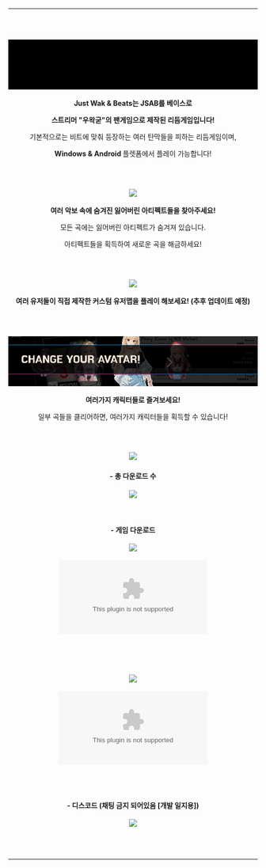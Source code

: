 <div align = "center">
  

#
  
-----------------------------


</br></br>
  
<img src = "imgs/comp1.gif"></br>

  
<b> Just Wak & Beats는 JSAB를 베이스로

스트리머 "우왁굳"의 팬게임으로 제작된 리듬게임입니다! </b>

기본적으로는 비트에 맞춰 등장하는 여러 탄막들을 피하는 리듬게임이며, 

<b> Windows & Android </b> 플렛폼에서 플레이 가능합니다!
  
</br></br>


  
<img src = "imgs/comp2.gif"></br>

<b> 여러 악보 속에 숨겨진 잃어버린 아티펙트들을 찾아주세요! </b>

모든 곡에는 잃어버린 아티펙트가 숨겨져 있습니다.

아티펙트들을 획득하여 새로운 곡을 해금하세요!
  
</br></br>


  
<img src = "imgs/comp3.gif"></br>

<b> 여러 유저들이 직접 제작한 커스텀 유저맵을 플레이 해보세요! (추후 업데이트 예정) </b>

</br></br>



  
<img src = "imgs/comp4.gif"></br>

<b> 여러가지 캐릭터들로 즐겨보세요! </b>

일부 곡들을 클리어하면, 여러가지 캐릭터들을 획득할 수 있습니다!
  
</br></br>



  
<img src = "imgs/spr_W.png">

#### - 총 다운로드 수

![](https://img.shields.io/github/downloads/ABER1047/Just_Wak_and_Beats/total?color=866AFF)

</br>

#### - 게임 다운로드 

<img src = "https://i.namu.wiki/i/LAfQUu8A99Hbq5VlgIkbrB9ZFzat7t2zAhfzcQgSJZdTO9P9QXA6yRpbB6tvkUA3Ziw3x-LBYiScDn-8ehcfmG4SneqbWK5RuLmUDxWyPTPjsSwa67nrsadvDOW0vHghql7eFYEk8MwRW5V-ok2yhw.svg"></br>

[![](https://img.shields.io/github/downloads/ABER1047/Just_Wak_and_Beats/CBT3.0/Just.Wak.and.Beats.3.1.apk?color=98FF6A&label=Download&style=for-the-badge)](https://github.com/ABER1047/Just_Wak_and_Beats/releases/download/CBT3.0/Just.Wak.and.Beats.3.1.apk)


</br></br></br>

<img src = "https://i.namu.wiki/i/Tm1ueyPBwuBus_eFjlRuj27m8HViwE18BG_bhORWtD8ku8qByWu-7K65Tfg_gbW9lX20wj4szrUXboKMMbCEaEKG8qXobpjnYhQK9_hQptsXIQweZKXfbWEivr2jO6azf6yNyvT-6_CfBPsIVdRYJA.svg"></br>

[![](https://img.shields.io/github/downloads/ABER1047/Just_Wak_and_Beats/CBT3.0/Just.Wak.and.Beats.Beta.3.0.zip?color=6AE2FF&label=Download&style=for-the-badge)](https://github.com/ABER1047/Just_Wak_and_Beats/releases/download/CBT3.0/Just.Wak.and.Beats.Beta.3.0.zip)

</br></br>

#### - 디스코드 (채팅 금지 되어있음 [개발 일지용])

[![](https://discordapp.com/api/guilds/958378000414568558/embed.png?style=banner2)](https://discord.gg/hzbCTRemqq)

</br></br>


</div>

-----------------------------
##
